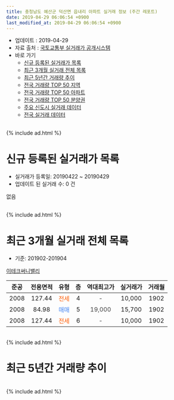 ```yaml
---
title: 충청남도 예산군 덕산면 읍내리 아파트 실거래 정보 (주간 레포트)
date: 2019-04-29 06:06:54 +0900
last_modified_at: 2019-04-29 06:06:54 +0900
---
```


* 업데이트 : 2019-04-29
* 자료 출처 : [국토교통부 실거래가 공개시스템](http://rt.molit.go.kr)
* 바로 가기
    * [신규 등록된 실거래가 목록](#신규-등록된-실거래가-목록)
    * [최근 3개월 실거래 전체 목록](#최근-3개월-실거래-전체-목록)
    * [최근 5년간 거래량 추이](#최근-5년간-거래량-추이)
    * [전국 거래량 TOP 50 지역](https://inasie.github.io/apt-trade-info/최근-3개월-전국에서-가장-거래가-많이-발생한-지역)
    * [전국 거래량 TOP 50 아파트](https://inasie.github.io/apt-trade-info/최근-3개월-전국에서-가장-거래가-많이-발생한-아파트)
    * [전국 거래량 TOP 50 분양권](https://inasie.github.io/apt-trade-info/최근-3개월-전국에서-가장-거래가-많이-발생한-분양권)
    * [주요 신도시 실거래 데이터](https://inasie.github.io/apt-trade-info/주요-신도시)
    * [전국 실거래 데이터](https://inasie.github.io/apt-trade-info/전국)
<br>
{% include ad.html %}
<br>

# 신규 등록된 실거래가 목록
* 실거래가 등록일: 20190422 ~ 20190429
* 업데이트 된 실거래 수: 0 건

없음

<br>
{% include ad.html %}
<br>

# 최근 3개월 실거래 전체 목록
* 기준: 201902-201904


[이테크써니밸리](https://search.naver.com/search.naver?query=%EC%B6%A9%EC%B2%AD%EB%82%A8%EB%8F%84+%EC%98%88%EC%82%B0%EA%B5%B0+%EB%8D%95%EC%82%B0%EB%A9%B4+%EC%9D%8D%EB%82%B4%EB%A6%AC+%EC%9D%B4%ED%85%8C%ED%81%AC%EC%8D%A8%EB%8B%88%EB%B0%B8%EB%A6%AC)

|준공|전용면적|유형|층|역대최고가|실거래가|거래월|
|:---:|:---:|:---:|:---:|:---:|:---:|:---:|
|2008|127.44|<span style="color:#ff5a00">전세</span>|4|<span style="color:#444444">-</span>|10,000|1902|
|2008|84.98|<span style="color:#4285f3">매매</span>|5|<span style="color:#444444">19,000</span>|15,700|1902|
|2008|127.44|<span style="color:#ff5a00">전세</span>|6|<span style="color:#444444">-</span>|10,000|1902|


<br>
{% include ad.html %}
<br>

# 최근 5년간 거래량 추이


<div style="width:100%;">
    <canvas id="deal_progress" height="200"></canvas>
</div>

<script>
new Chart(document.getElementById("deal_progress"), {
    type: 'line',
    data: {
        labels: ['201404','201405','201406','201407','201408','201409','201410','201411','201412','201501','201502','201503','201504','201505','201506','201507','201508','201509','201510','201511','201512','201601','201602','201603','201604','201605','201606','201607','201608','201609','201610','201611','201612','201701','201702','201703','201704','201705','201706','201707','201708','201709','201710','201711','201712','201801','201802','201803','201804','201805','201806','201807','201808','201809','201810','201811','201812','201901','201902','201903','201904'],
        datasets: [{
            label: '매매',
            pointRadius: 1,
            data: [1, 1, 1, 0, 2, 1, 0, 1, 2, 1, 0, 3, 1, 2, 0, 0, 1, 0, 2, 1, 1, 0, 3, 0, 2, 2, 0, 1, 1, 1, 1, 2, 3, 1, 2, 0, 0, 1, 2, 1, 1, 0, 0, 3, 1, 1, 0, 1, 0, 2, 1, 0, 0, 1, 1, 1, 0, 0, 1, 0, 0],
            borderColor: "rgba(255, 201, 14, 1)",
            backgroundColor: "rgba(255, 201, 14, 0.5)",
            fill: false,
            lineTension: 0
        },{
            label: '전월세',
            pointRadius: 1,
            data: [0, 0, 1, 1, 2, 0, 0, 2, 0, 2, 0, 1, 1, 2, 1, 0, 0, 1, 2, 4, 1, 0, 0, 0, 2, 1, 2, 3, 0, 0, 4, 1, 0, 0, 1, 1, 0, 1, 0, 0, 2, 2, 0, 0, 0, 0, 1, 0, 1, 0, 1, 0, 0, 2, 3, 1, 1, 1, 2, 0, 0],
            borderColor: "rgba(0, 141, 185, 1)",
            backgroundColor: "rgba(0, 141, 185, 0.5)",
            fill: false,
            lineTension: 0
        }
        ]
    },
    options: {
        responsive: true,
        title: {
            display: false
        },
        tooltips: {
            mode: 'index',
            intersect: false
        },
        hover: {
            mode: 'nearest',
            intersect: true
        },
        scales: {
            xAxes: [{
                display: true,
                scaleLabel: {
                    display: true,
                    labelString: '년/월'
                }
            }],
            yAxes: [{
                display: true,
                ticks: {
                    suggestedMin: 0,
                },
                scaleLabel: {
                    display: true,
                    labelString: '실거래 수'
                }
            }]
        }
    }
});

</script>


<br>
{% include ad.html %}
<br>

